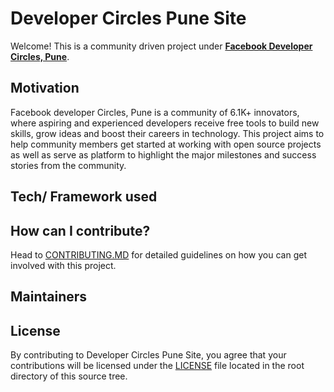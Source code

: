 # Developer Circles Pune Site
Welcome! This is a community driven project under **[Facebook Developer Circles, Pune](https://facebook.com/groups/DevCPune/)**.

## Motivation
Facebook developer Circles, Pune is a community of 6.1K+ innovators, where aspiring and experienced developers receive free tools to build new skills, grow ideas and boost their careers in technology. This project aims to help community members get started at working with open source projects as well as serve as platform  to highlight the major milestones and success stories from the community. 

## Tech/ Framework used 

## How can I contribute?
Head to [CONTRIBUTING.MD](https://github.com/devcpune/devcpune.github.io/blob/master/CONTRIBUTING.md) for detailed guidelines on how you can get involved with this project. 

## Maintainers 

## License 
By contributing to Developer Circles Pune Site, you agree that your contributions will be licensed under the [LICENSE](https://github.com/devcpune/devcpune.github.io/edit/master/LICENSE)  file located in the root directory of this source tree.
